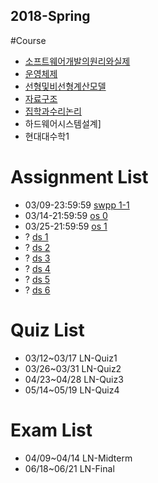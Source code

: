 ## 2018-Spring

#Course
- [소프트웨어개발의원리와실제](https://github.com/snu-sf-class/swpp201801/)
- [운영체제](https://github.com/swsnu/osspr2018/)
- [선형및비선형계산모델](http://3map.snu.ac.kr/courses/2018/appmath/main.html)
- [자료구조](https://soar.snu.ac.kr/course/ds/20181/)
- [집학과수리논리](http://www.math.snu.ac.kr/~kye/lecture/18_1_set/index.html)
- 하드웨어시스템설계]
- 현대대수학1


# Assignment List

- 03/09-23:59:59 [swpp 1-1](https://github.com/snu-sf-class/swpp201801/blob/master/assignments/assignment_1-1.md)
- 03/14-21:59:59 [os 0](https://github.com/swsnu/osspr2018/blob/master/doc/Project0.md)
- 03/25-21:59:59 [os 1](https://github.com/swsnu/osspr2018/blob/master/doc/Project1.md)
- ? [ds 1](https://soar.snu.ac.kr/course/ds/assignment/1/)
- ? [ds 2](https://soar.snu.ac.kr/course/ds/assignment/2/)
- ? [ds 3](https://soar.snu.ac.kr/course/ds/assignment/3/)
- ? [ds 4](https://soar.snu.ac.kr/course/ds/assignment/4/)
- ? [ds 5](https://soar.snu.ac.kr/course/ds/assignment/5/)
- ? [ds 6](https://soar.snu.ac.kr/course/ds/assignment/6/)

# Quiz List
- 03/12~03/17 LN-Quiz1
- 03/26~03/31 LN-Quiz2
- 04/23~04/28 LN-Quiz3
- 05/14~05/19 LN-Quiz4

# Exam List
- 04/09~04/14 LN-Midterm
- 06/18~06/21 LN-Final
